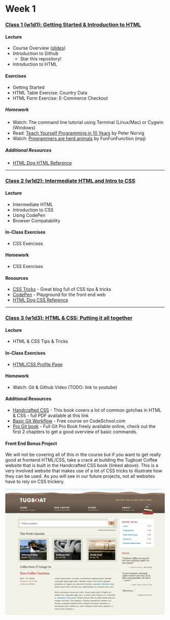 # Week 1

### [Class 1 (w1d1): Getting Started & Introduction to HTML](./w1d1)

#### Lecture
* Course Overview ([slides](./w1d1/slides/w1d1_overview.pdf))
* Introduction to Github
  * Star this repository!
* Introduction to HTML

#### Exercises
* Getting Started
* HTML Table Exercise: Country Data
* HTML Form Exercise: E-Commerce Checkout

##### Homework

* Watch: The command line tutorial using Terminal (Linux/Mac) or Cygwin (Windows)
* Read: [Teach Yourself Programming in 10 Years](http://norvig.com/21-days.html) by Peter Norvig
* Watch: [Programmers are herd animals](https://www.youtube.com/watch?v=lrf6xuFq1Ms) by FunFunFunction (mpj)

##### Additional Resources
* [HTML Dog HTML Reference](http://htmldog.com/references/html/tags/)

---

### [Class 2 (w1d2): Intermediate HTML and Intro to CSS](./w1d2)

#### Lecture
* Intermediate HTML
* Introduction to CSS
* Using CodePen
* Browser Compatability

#### In-Class Exercises
* CSS Exercises

#### Homework
* CSS Exercises

#### Resources
* [CSS Tricks](https://css-tricks.com/) - Great blog full of CSS tips & tricks
* [CodePen](http://codepen.io/) - Playground for the front end web
* [HTML Dog CSS Reference](http://htmldog.com/references/css/properties/)

---

### [Class 3 (w1d3): HTML & CSS: Putting it all together](./w1d3)

#### Lecture
* HTML & CSS Tips & Tricks

#### In-Class Exercises
* [HTML/CSS Profile Page](./w1d3)

#### Homework
* Watch: Git & Github Video (TODO: link to youtube)

#### Additional Resources
* [Handcrafted CSS]() - This book covers a lot of common gotchas in HTML & CSS - full PDF available at this link
* [Basic Git Workflow](https://www.codeschool.com/courses/git-real) - Free course on CodeSchool.com
* [Pro Git book](https://git-scm.com/book/en/v2) - Full Git Pro Book freely available online, check out the first 2 chapters to get a good overview of basic commands.

#### Front End Bonus Project
We will not be covering all of this in the course but if you want to get really good at frontend HTML/CSS, take a crack at building the Tugboat Coffee website that is built in the Handcrafted CSS book (linked above). This is a very involved website that makes use of a lot of CSS tricks to illustrate how they can be used. As you will see in our future projects, not all websites have to rely on CSS trickery.

![Tugboat Cofee](../zimages/tugboat.png)
